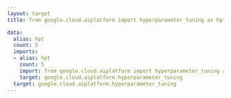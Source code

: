```yaml
---
layout: target
title: from google.cloud.aiplatform import hyperparameter_tuning as hpt

data:
  alias: hpt
  count: 5
  imports:
  - alias: hpt
    count: 5
    import: from google.cloud.aiplatform import hyperparameter_tuning as hpt
    target: google.cloud.aiplatform.hyperparameter_tuning
  target: google.cloud.aiplatform.hyperparameter_tuning
---
```

